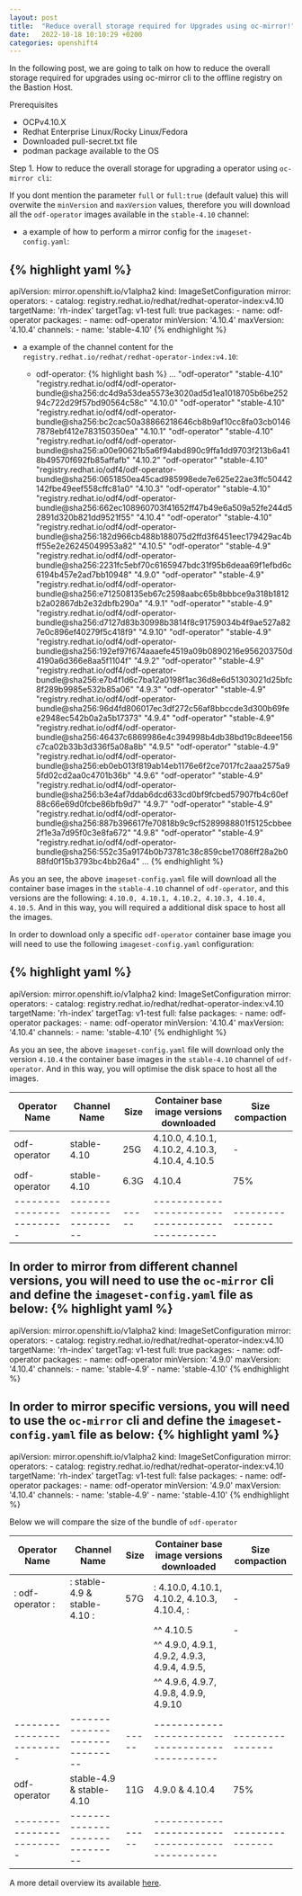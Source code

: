 ```yaml
---
layout: post
title:  "Reduce overall storage required for Upgrades using oc-mirror!"
date:   2022-10-18 10:10:29 +0200
categories: openshift4
---
```

In the following post, we are going to talk on how to reduce the overall storage required for upgrades using oc-mirror cli to the offline registry on the Bastion Host.

Prerequisites

- OCPv4.10.X
- Redhat Enterprise Linux/Rocky Linux/Fedora
- Downloaded pull-secret.txt file
- podman package available to the OS

Step 1. How to reduce the overall storage for upgrading a operator using `oc-mirror cli`:

If you dont mention the parameter `full` or `full:true` (default value) this will overwite the `minVersion` and `maxVersion` values, therefore you will download all the `odf-operator` images available in the `stable-4.10` channel:

- a example of how to perform a mirror config for the `imageset-config.yaml`:

{% highlight yaml %}
---
apiVersion: mirror.openshift.io/v1alpha2
kind: ImageSetConfiguration
mirror:
  operators:
    - catalog: registry.redhat.io/redhat/redhat-operator-index:v4.10
      targetName: 'rh-index'
      targetTag: v1-test
      full: true
      packages:
        - name: odf-operator
      packages:
        - name: odf-operator
          minVersion: '4.10.4'
          maxVersion: '4.10.4'
          channels:
                  - name: 'stable-4.10'
{% endhighlight %}

- a example of the channel content for the `registry.redhat.io/redhat/redhat-operator-index:v4.10`:

  - odf-operator:
{% highlight bash %}
...
"odf-operator"
"stable-4.10"
"registry.redhat.io/odf4/odf-operator-bundle@sha256:dc4d9a53dea5573e3020ad5d1ea1018705b6be25294c722d29f57bd90564c58c"
"4.10.0"
"odf-operator"
"stable-4.10"
"registry.redhat.io/odf4/odf-operator-bundle@sha256:bc2cac50a38866218646cb8b9af10cc8fa03cb01467878ebf412e783150350ea"
"4.10.1"
"odf-operator"
"stable-4.10"
"registry.redhat.io/odf4/odf-operator-bundle@sha256:a00e90621b5a6f94abd890c9ffa1dd9703f213b6a418b49570f692fb85affafb"
"4.10.2"
"odf-operator"
"stable-4.10"
"registry.redhat.io/odf4/odf-operator-bundle@sha256:0651850ea45cad985998ede7e625e22ae3ffc50442142fbe49eef558cffc81a0"
"4.10.3"
"odf-operator"
"stable-4.10"
"registry.redhat.io/odf4/odf-operator-bundle@sha256:662ec108960703f41652ff47b49e6a509a52fe244d52891d320b821dd9521f55"
"4.10.4"
"odf-operator"
"stable-4.10"
"registry.redhat.io/odf4/odf-operator-bundle@sha256:182d966cb488b188075d2ffd3f6451eec179429ac4bff55e2e26245049953a82"
"4.10.5"
"odf-operator"
"stable-4.9"
"registry.redhat.io/odf4/odf-operator-bundle@sha256:2231fc5ebf70c6165947bdc31f95b6deaa69f1efbd6c6194b457e2ad7bb10948"
"4.9.0"
"odf-operator"
"stable-4.9"
"registry.redhat.io/odf4/odf-operator-bundle@sha256:e712508135eb67c2598aabc65b8bbbce9a318b1812b2a02867db2e32dbfb290a"
"4.9.1"
"odf-operator"
"stable-4.9"
"registry.redhat.io/odf4/odf-operator-bundle@sha256:d7127d83b30998b3814f8c91759034b4f9ae527a827e0c896ef40279f5c418f9"
"4.9.10"
"odf-operator"
"stable-4.9"
"registry.redhat.io/odf4/odf-operator-bundle@sha256:192ef97f674aaaefe4519a09b0890216e956203750d4190a6d366e8aa5f1104f"
"4.9.2"
"odf-operator"
"stable-4.9"
"registry.redhat.io/odf4/odf-operator-bundle@sha256:e7b4f1d6c7ba12a0198f1ac36d8e6d51303021d25bfc8f289b9985e532b85a06"
"4.9.3"
"odf-operator"
"stable-4.9"
"registry.redhat.io/odf4/odf-operator-bundle@sha256:96d4fd806017ec3df272c56af8bbccde3d300b69fee2948ec542b0a2a5b17373"
"4.9.4"
"odf-operator"
"stable-4.9"
"registry.redhat.io/odf4/odf-operator-bundle@sha256:46437c6869986e4c394998b4db38bd19c8deee156c7ca02b33b3d336f5a08a8b"
"4.9.5"
"odf-operator"
"stable-4.9"
"registry.redhat.io/odf4/odf-operator-bundle@sha256:eb0eb013f819ab14eb1176e6f2ce7017fc2aaa2575a95fd02cd2aa0c4701b36b"
"4.9.6"
"odf-operator"
"stable-4.9"
"registry.redhat.io/odf4/odf-operator-bundle@sha256:b3e4af7ddab6dcd633cd0bf9fcbed57907fb4c60ef88c66e69d0fcbe86bfb9d7"
"4.9.7"
"odf-operator"
"stable-4.9"
"registry.redhat.io/odf4/odf-operator-bundle@sha256:887b396617fe70818b9c9cf5289988801f5125cbbee2f1e3a7d95f0c3e8fa672"
"4.9.8"
"odf-operator"
"stable-4.9"
"registry.redhat.io/odf4/odf-operator-bundle@sha256:552c35a9174b0b73781c38c859cbe17086ff28a2b088fd0f15b3793bc4bb26a4"
...
{% endhighlight %}

As you an see, the above `imageset-config.yaml` file will download all the container base images in the `stable-4.10` channel of `odf-operator`, and this versions are the following:  `4.10.0, 4.10.1, 4.10.2, 4.10.3, 4.10.4, 4.10.5`. And in this way, you will required a additional disk space to host all the images.

In order to download only a specific `odf-operator` container base image you will need to use the following `imageset-config.yaml` configuration:

{% highlight yaml %}
---
apiVersion: mirror.openshift.io/v1alpha2
kind: ImageSetConfiguration
mirror:
  operators:
    - catalog: registry.redhat.io/redhat/redhat-operator-index:v4.10
      targetName: 'rh-index'
      targetTag: v1-test
      full: false
      packages:
        - name: odf-operator
      packages:
        - name: odf-operator
          minVersion: '4.10.4'
          maxVersion: '4.10.4'
          channels:
                  - name: 'stable-4.10'
{% endhighlight %}

As you an see, the above `imageset-config.yaml` file will download only the version `4.10.4` the container base images in the `stable-4.10` channel of `odf-operator`. And in this way, you will optimise the disk space to host all the images.

| Operator Name           | Channel Name           | Size | Container base image versions downloaded        | Size compaction |
|-------------------------|----------------------- |----- | ----------------------------------------------- |---------------- |
| odf-operator            | stable-4.10            | 25G  | 4.10.0, 4.10.1, 4.10.2, 4.10.3, 4.10.4, 4.10.5  | -               |
| odf-operator            | stable-4.10            | 6.3G | 4.10.4                                          | 75%             |
|-------------------------|----------------------- |----- | ----------------------------------------------- |---------------- |


In order to mirror from different channel versions, you will need to use the `oc-mirror` cli and define the `imageset-config.yaml` file as below:
{% highlight yaml %}
---
apiVersion: mirror.openshift.io/v1alpha2
kind: ImageSetConfiguration
mirror:
  operators:
    - catalog: registry.redhat.io/redhat/redhat-operator-index:v4.10
      targetName: 'rh-index'
      targetTag: v1-test
      full: true
      packages:
        - name: odf-operator
      packages:
        - name: odf-operator
          minVersion: '4.9.0'
          maxVersion: '4.10.4'
          channels:
                  - name: 'stable-4.9'
                  - name: 'stable-4.10'
{% endhighlight %}

In order to mirror specific versions, you will need to use the `oc-mirror` cli and define the `imageset-config.yaml` file as below:
{% highlight yaml %}
---
apiVersion: mirror.openshift.io/v1alpha2
kind: ImageSetConfiguration
mirror:
  operators:
    - catalog: registry.redhat.io/redhat/redhat-operator-index:v4.10
      targetName: 'rh-index'
      targetTag: v1-test
      full: false
      packages:
        - name: odf-operator
      packages:
        - name: odf-operator
          minVersion: '4.9.0'
          maxVersion: '4.10.4'
          channels:
                  - name: 'stable-4.9'
                  - name: 'stable-4.10'
{% endhighlight %}


Below we will compare the size of the bundle of `odf-operator`

| Operator Name           | Channel Name                  | Size | Container base image versions downloaded        | Size compaction |
|-------------------------|------------------------------ |----- | ----------------------------------------------- |---------------- |
|: odf-operator          :|: stable-4.9 & stable-4.10    :| 57G  |: 4.10.0, 4.10.1, 4.10.2, 4.10.3, 4.10.4,       :| -               |
|                         |                               |      |^^ 4.10.5                                        | -               |
|                         |                               |      |^^ 4.9.0, 4.9.1, 4.9.2, 4.9.3, 4.9.4, 4.9.5,     |                 |
|                         |                               |      |^^  4.9.6, 4.9.7, 4.9.8, 4.9.9, 4.9.10           |                 |
|-------------------------|------------------------------ |----- | ----------------------------------------------- |---------------- |
| odf-operator            | stable-4.9 & stable-4.10      | 11G  | 4.9.0 & 4.10.4                                  | 75%             |
|-------------------------|------------------------------ |----- | ----------------------------------------------- |---------------- |



A more detail overview its available [here][offline-mirroring-tool-comparission].

[offline-mirroring-tool-comparission]: https://midu16.github.io/openshift4/2022/08/24/offline-mirroring-comparison.html